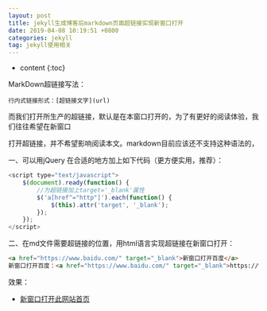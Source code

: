 ```yaml
---
layout: post
title: jekyll生成博客后markdown页面超链接实现新窗口打开
date: 2019-04-08 10:19:51 +0800
categories: jekyll
tag: jekyll使用相关
---
```


* content
{:toc}



MarkDown超链接写法：

	行内式链接形式：[超链接文字](url) 

而我们打开所生产的超链接，默认是在本窗口打开的，为了有更好的阅读体验，我们往往希望在新窗口

打开超链接，并不希望影响阅读本文。markdown目前应该还不支持这种语法的，

一、可以用jQuery 在合适的地方加上如下代码（更方便实用，推荐）：

```js
<script type="text/javascript">
	$(document).ready(function() {
	    //为超链接加上target='_blank'属性
		$('a[href^="http"]').each(function() {
			$(this).attr('target', '_blank');
		});
	});
</script>

```

二、在md文件需要超链接的位置，用html语言实现超链接在新窗口打开：

```html
<a href="https://www.baidu.com/" target="_blank">新窗口打开百度</a>
新窗口打开百度：<a href="https://www.baidu.com/" target="_blank">https://www.baidu.com/</a>

```

效果：

+ <a href="/" target="_blank">新窗口打开此网站首页</a>